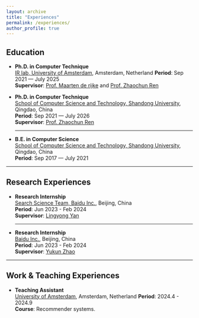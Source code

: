 ```yaml
---
layout: archive
title: "Experiences"
permalink: /experiences/
author_profile: true
---
```


## Education

- **Ph.D. in Computer Technique**  
  [IR lab, University of Amsterdam](https://irlab.science.uva.nl/), Amsterdam, Netherland
  **Period**: Sep 2021 — July 2025  
  **Supervisor**: [Prof. Maarten de rijke](https://staff.fnwi.uva.nl/m.derijke/) and [Prof. Zhaochun Ren](https://renzhaochun.github.io/)  

- **Ph.D. in Computer Technique**  
  [School of Computer Science and Technology, Shandong University](https://www.cs.sdu.edu.cn/), Qingdao, China  
  **Period**: Sep 2021 — July 2026  
  **Supervisor**: [Prof. Zhaochun Ren](https://renzhaochun.github.io/)  
    
  ---
- **B.E. in Computer Science**  
  [School of Computer Science and Technology, Shandong University](https://www.cs.sdu.edu.cn/), Qingdao, China  
  **Period**: Sep 2017 — July 2021   

---

## Research Experiences

- **Research Internship**  
  [Search Science Team, Baidu Inc.](https://ir.baidu.com/), Beijing, China  
  **Period**: Jun 2023 - Feb 2024  
  **Supervisor**: [Lingyong Yan](https://yanlingyong.net/)
    
  ---
- **Research Internship**  
  [Baidu Inc.](https://ir.baidu.com/), Beijing, China  
  **Period**: Jun 2023 - Feb 2024  
  **Supervisor**: [Yukun Zhao](https://scholar.google.com/citations?user=7EI-gJAAAAAJ&hl=en&oi=sra)
    
---

## Work & Teaching Experiences

- **Teaching Assistant**  
  [University of Amsterdam](https://irlab.science.uva.nl/), Amsterdam, Netherland
  **Period**: 2024.4 - 2024.9  
  **Course**: Recommender systems.  
